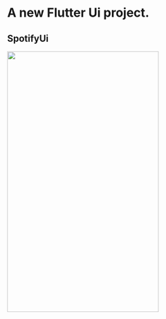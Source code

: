 # A new Flutter Ui project.
## SpotifyUi

<img src="https://user-images.githubusercontent.com/45129432/111061141-e242b600-84b2-11eb-9698-d4b608b7b01b.jpeg" width="350px" height="600px">
